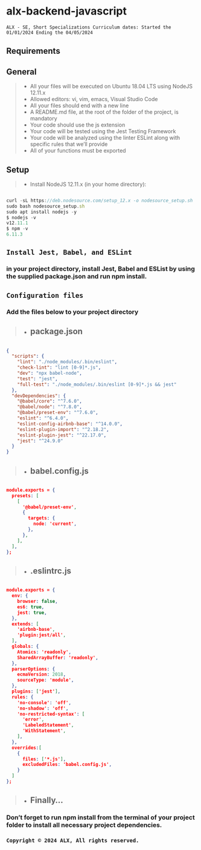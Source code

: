 # alx-backend-javascript
``` ALX - SE, Short Specializations Curriculum dates: Started the 01/01/2024 Ending the 04/05/2024 ```


## Requirements
## General
>- All your files will be executed on Ubuntu 18.04 LTS using NodeJS 12.11.x
>- Allowed editors: vi, vim, emacs, Visual Studio Code
>- All your files should end with a new line
>- A README.md file, at the root of the folder of the project, is mandatory
>- Your code should use the js extension
>- Your code will be tested using the Jest Testing Framework
>- Your code will be analyzed using the linter ESLint along with specific rules that we’ll provide
>- All of your functions must be exported

## Setup
>- Install NodeJS 12.11.x
(in your home directory):

```js

curl -sL https://deb.nodesource.com/setup_12.x -o nodesource_setup.sh
sudo bash nodesource_setup.sh
sudo apt install nodejs -y
$ nodejs -v
v12.11.1
$ npm -v
6.11.3

```

## ```Install Jest, Babel, and ESLint```
### in your project directory, install Jest, Babel and ESList by using the supplied package.json and run npm install.

## ```Configuration files```
### Add the files below to your project directory

>- ## package.json
```json

{
  "scripts": {
    "lint": "./node_modules/.bin/eslint",
    "check-lint": "lint [0-9]*.js",
    "dev": "npx babel-node",
    "test": "jest",
    "full-test": "./node_modules/.bin/eslint [0-9]*.js && jest"
  },
  "devDependencies": {
    "@babel/core": "^7.6.0",
    "@babel/node": "^7.8.0",
    "@babel/preset-env": "^7.6.0",
    "eslint": "^6.4.0",
    "eslint-config-airbnb-base": "^14.0.0",
    "eslint-plugin-import": "^2.18.2",
    "eslint-plugin-jest": "^22.17.0",
    "jest": "^24.9.0"
  }
}

```

>- ## babel.config.js

```json

module.exports = {
  presets: [
    [
      '@babel/preset-env',
      {
        targets: {
          node: 'current',
        },
      },
    ],
  ],
};

```

>- ## .eslintrc.js

```json

module.exports = {
  env: {
    browser: false,
    es6: true,
    jest: true,
  },
  extends: [
    'airbnb-base',
    'plugin:jest/all',
  ],
  globals: {
    Atomics: 'readonly',
    SharedArrayBuffer: 'readonly',
  },
  parserOptions: {
    ecmaVersion: 2018,
    sourceType: 'module',
  },
  plugins: ['jest'],
  rules: {
    'no-console': 'off',
    'no-shadow': 'off',
    'no-restricted-syntax': [
      'error',
      'LabeledStatement',
      'WithStatement',
    ],
  },
  overrides:[
    {
      files: ['*.js'],
      excludedFiles: 'babel.config.js',
    }
  ]
};

```

>- ## Finally…

### Don’t forget to run npm install from the terminal of your project folder to install all necessary project dependencies.


### ```Copyright © 2024 ALX, All rights reserved.```
